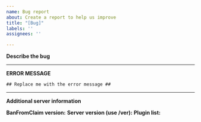 ```yaml
---
name: Bug report
about: Create a report to help us improve
title: "[Bug]"
labels: ''
assignees: ''

---
```


**Describe the bug**


---

**ERROR MESSAGE**
```
## Replace me with the error message ##
```

---

**Additional server information**

**BanFromClaim version:**
**Server version (use /ver):**
**Plugin list:**
